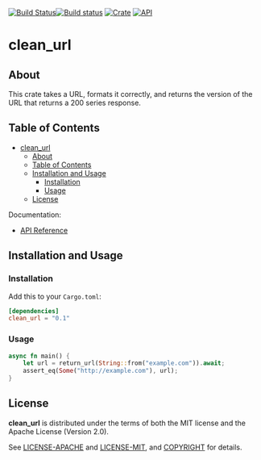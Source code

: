 [![Build Status](https://travis-ci.com/jaredforth/clean_url.svg?branch=master)](https://travis-ci.com/jaredforth/clean_url)[![Build status](https://ci.appveyor.com/api/projects/status/ijwnxxl37ivyy67f?svg=true)](https://ci.appveyor.com/project/jaredforth/clean-url)
[![Crate](https://img.shields.io/crates/v/clean_url.svg)](https://crates.io/crates/clean_url)
[![API](https://docs.rs/clean_url/badge.svg)](https://docs.rs/clean_url)

# clean_url

## About

This crate takes a URL, formats it correctly, and returns the version of the URL that returns a 200 series response. 

## Table of Contents

- [clean_url](#clean_url)
  - [About](#about)
  - [Table of Contents](#table-of-contents)
  - [Installation and Usage](#installation-and-usage)
    - [Installation](#installation)
    - [Usage](#usage)
  - [License](#license)


Documentation:
-   [API Reference](https://docs.rs/clean_url)

## Installation and Usage

### Installation

Add this to your `Cargo.toml`:

```toml
[dependencies]
clean_url = "0.1"
```

### Usage

```rust
async fn main() {
    let url = return_url(String::from("example.com")).await;
    assert_eq(Some("http://example.com"), url);
}
```

## License

**clean_url** is distributed under the terms of both the MIT license and the
Apache License (Version 2.0).

See [LICENSE-APACHE](LICENSE-APACHE) and [LICENSE-MIT](LICENSE-MIT), and
[COPYRIGHT](COPYRIGHT) for details.
